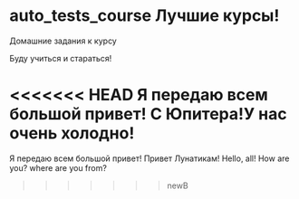 # auto_tests_course Лучшие курсы!
Домашние задания к курсу

Буду учиться и стараться!

<<<<<<< HEAD
Я передаю всем большой привет! C Юпитера!У нас очень холодно!
=======
Я передаю всем большой привет! 
Привет Лунатикам! Hello, all! How are you? where are you from?
>>>>>>> newB
